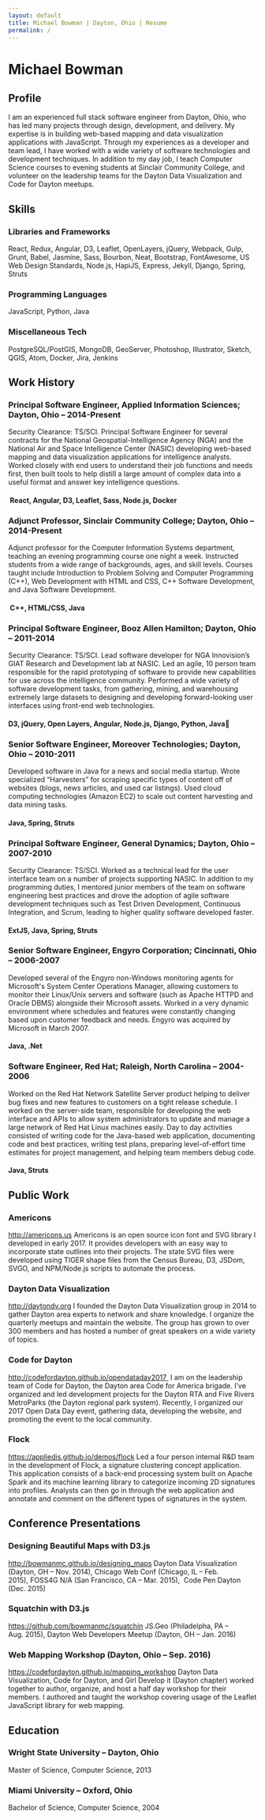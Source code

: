 ```yaml
---
layout: default
title: Michael Bowman | Dayton, Ohio | Resume
permalink: /
---
```


# Michael Bowman

## Profile
I am an experienced full stack software engineer from Dayton, Ohio, who has led many projects through design, development, and delivery. My expertise is in building web-based mapping and data visualization applications with JavaScript. Through my experiences as a developer and team lead, I have worked with a wide variety of software technologies and development techniques. In addition to my day job, I teach Computer Science courses to evening students at Sinclair Community College, and volunteer on the leadership teams for the Dayton Data Visualization and Code for Dayton meetups. 

## Skills

### Libraries and Frameworks
React, Redux, Angular, D3, Leaflet, OpenLayers, jQuery, Webpack, Gulp, Grunt, Babel, Jasmine, Sass, Bourbon, Neat, Bootstrap, FontAwesome, US Web Design Standards, Node.js, HapiJS, Express, Jekyll, Django, Spring, Struts

### Programming Languages
JavaScript, Python, Java

### Miscellaneous Tech
PostgreSQL/PostGIS, MongoDB,
GeoServer, Photoshop, Illustrator, Sketch,
QGIS, Atom, Docker, Jira, Jenkins

## Work History
### Principal Software Engineer, Applied Information Sciences; Dayton, Ohio – 2014-Present
Security Clearance: TS/SCI. Principal Software Engineer for several contracts for the National Geospatial-Intelligence Agency (NGA) and the National Air and Space Intelligence Center (NASIC) developing web-based mapping and data visualization applications for intelligence analysts. Worked closely with end users to understand their job functions and needs first, then built tools to help distill a large amount of complex data into a useful format and answer key intelligence questions. 
####  React, Angular, D3, Leaflet, Sass, Node.js, Docker

### Adjunct Professor, Sinclair Community College; Dayton, Ohio – 2014-Present
Adjunct professor for the Computer Information Systems department, teaching an evening programming course one night a week. Instructed students from a wide range of backgrounds, ages, and skill levels. Courses taught include Introduction to Problem Solving and Computer Programming (C++), Web Development with HTML and CSS, C++ Software Development, and Java Software Development.
####  C++, HTML/CSS, Java

### Principal Software Engineer, Booz Allen Hamilton; Dayton, Ohio – 2011-2014
Security Clearance: TS/SCI. Lead software developer for NGA Innovision’s GIAT Research and Development lab at NASIC. Led an agile, 10 person team responsible for the rapid prototyping of software to provide new capabilities for use across the intelligence community. Performed a wide variety of software development tasks, from gathering, mining, and warehousing extremely large datasets to designing and developing forward-looking user interfaces using front-end web technologies.
#### D3, jQuery, Open Layers, Angular, Node.js, Django, Python, Java

### Senior Software Engineer, Moreover Technologies; Dayton, Ohio – 2010-2011
Developed software in Java for a news and social media startup. Wrote specialized “Harvesters” for scraping specific types of content off of websites (blogs, news articles, and used car listings). Used cloud computing technologies (Amazon EC2) to scale out content harvesting and data mining tasks.
#### Java, Spring, Struts

### Principal Software Engineer, General Dynamics; Dayton, Ohio – 2007-2010
Security Clearance: TS/SCI. Worked as a technical lead for the user interface team on a number of projects supporting NASIC. In addition to my programming duties, I mentored junior members of the team on software engineering best practices and drove the adoption of agile software development techniques such as Test Driven Development, Continuous Integration, and Scrum, leading to higher quality software developed faster.
#### ExtJS, Java, Spring, Struts

### Senior Software Engineer, Engyro Corporation; Cincinnati, Ohio – 2006-2007
Developed several of the Engyro non-Windows monitoring agents for Microsoft's System Center Operations Manager, allowing customers to monitor their Linux/Unix servers and software (such as Apache HTTPD and Oracle DBMS) alongside their Microsoft assets. Worked in a very dynamic environment where schedules and features were constantly changing based upon customer feedback and needs. Engyro was acquired by Microsoft in March 2007.
#### Java, .Net

### Software Engineer, Red Hat; Raleigh, North Carolina – 2004-2006
Worked on the Red Hat Network Satellite Server product helping to deliver bug fixes and new features to customers on a tight release schedule. I worked on the server-side team, responsible for developing the web interface and APIs to allow system administrators to update and manage a large network of Red Hat Linux machines easily. Day to day activities consisted of writing code for the Java-based web application, documenting code and best practices, writing test plans, preparing level-of-effort time estimates for project management, and helping team members debug code.
#### Java, Struts


## Public Work
### Americons
http://americons.us
Americons is an open source icon font and SVG library I developed in early 2017. It provides developers with an easy way to incorporate state outlines into their projects. The state SVG files were developed using TIGER shape files from the Census Bureau, D3, JSDom, SVGO, and NPM/Node.js scripts to automate the process.

### Dayton Data Visualization
http://daytondv.org
I founded the Dayton Data Visualization group in 2014 to gather Dayton area experts to network and share knowledge. I organize the quarterly meetups and maintain the website. The group has grown to over 300 members and has hosted a number of great speakers on a wide variety of topics.

### Code for Dayton
http://codefordayton.github.io/opendataday2017 
I am on the leadership team of Code for Dayton, the Dayton area Code for America brigade. I’ve organized and led development projects for the Dayton RTA and Five Rivers MetroParks (the Dayton regional park system). Recently, I organized our 2017 Open Data Day event, gathering data, developing the website, and promoting the event to the local community.

### Flock
https://appliedis.github.io/demos/flock
Led a four person internal R&D team in the development of Flock, a signature clustering concept application. This application consists of a back-end processing system built on Apache Spark and its machine learning library to categorize incoming 2D signatures into profiles. Analysts can then go in through the web application and annotate and comment on the different types of signatures in the system.


## Conference Presentations
### Designing Beautiful Maps with D3.js
http://bowmanmc.github.io/designing_maps
Dayton Data Visualization (Dayton, OH – Nov. 2014), Chicago Web Conf (Chicago, IL – Feb. 2015), FOSS4G N/A (San Francisco, CA – Mar. 2015),  Code Pen Dayton (Dec. 2015)

### Squatchin with D3.js
https://github.com/bowmanmc/squatchin
JS.Geo (Philadelpha, PA – Aug. 2015), Dayton Web Developers Meetup (Dayton, OH – Jan. 2016)

### Web Mapping Workshop (Dayton, Ohio – Sep. 2016)
https://codefordayton.github.io/mapping_workshop
Dayton Data Visualization, Code for Dayton, and Girl Develop it (Dayton chapter) worked together to author, organize, and host a half day workshop for their members. I authored and taught the workshop covering usage of the Leaflet JavaScript library for web mapping.


## Education
### Wright State University – Dayton, Ohio
Master of Science, Computer Science, 2013

### Miami University – Oxford, Ohio
Bachelor of Science, Computer Science, 2004

